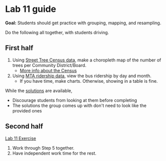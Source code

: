 # Lab 11 guide

**Goal:** Students should get practice with grouping, mapping, and resampling.

Do the following all together, with students driving.

## First half

1. Using [Street Tree Census data](https://data.cityofnewyork.us/Environment/2015-Street-Tree-Census-Tree-Data/uvpi-gqnh/about_data), make a choropleth map of the number of trees per Community District/Board.
   - [More info about the Census](https://www.nycgovparks.org/trees/treescount)
1. Using [MTA ridership data](https://data.ny.gov/Transportation/MTA-Daily-Ridership-Data-Beginning-2020/vxuj-8kew/about_data), view the bus ridership by day and month.
   - If you have time, make charts. Otherwise, showing in a table is fine.

While the [solutions](lab_11_solutions.ipynb) are available,

- Discourage students from looking at them before completing
- The solutions the group comes up with don't need to look like the provided ones

## Second half

[Lab 11 Exercise](lab_11.ipynb)

1. Work through Step 5 together.
1. Have independent work time for the rest.

